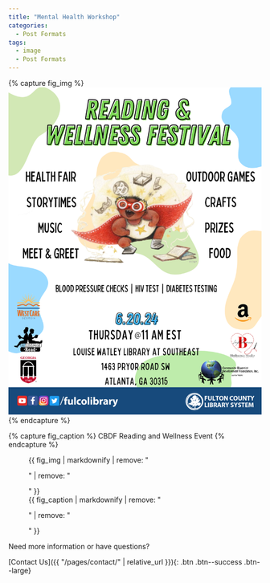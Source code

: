 ```yaml
---
title: "Mental Health Workshop"
categories:
  - Post Formats
tags:
  - image
  - Post Formats
---
```


{% capture fig_img %}
[![CBDF Reading and Wellness Festival](/assets/images/ReadingWellness0624.png)](https://communityblueprintdevelopment.org)
{% endcapture %}

{% capture fig_caption %}
CBDF Reading and Wellness Event
{% endcapture %}

<figure>
  {{ fig_img | markdownify | remove: "<p>" | remove: "</p>" }}
  <figcaption>{{ fig_caption | markdownify | remove: "<p>" | remove: "</p>" }}</figcaption>
</figure>

Need more information or have questions?

[Contact Us]({{ "/pages/contact/" | relative_url }}){: .btn .btn--success .btn--large}




